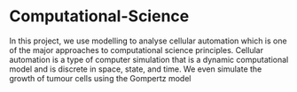 # Computational-Science
In this project, we use modelling to analyse cellular automation which is one of the major approaches to computational science principles. Cellular automation is a type of computer simulation that is a dynamic computational model and is discrete in space, state, and time. We even simulate the growth of tumour cells using the Gompertz model 
